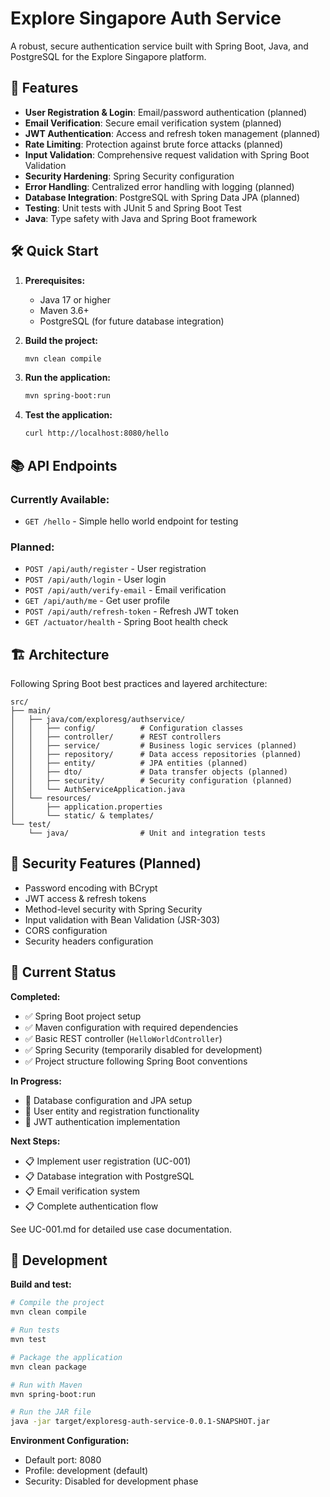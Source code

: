 # Explore Singapore Auth Service

A robust, secure authentication service built with Spring Boot, Java, and PostgreSQL for the Explore Singapore platform.

## 🚀 Features

- **User Registration & Login**: Email/password authentication (planned)
- **Email Verification**: Secure email verification system (planned)
- **JWT Authentication**: Access and refresh token management (planned)
- **Rate Limiting**: Protection against brute force attacks (planned)
- **Input Validation**: Comprehensive request validation with Spring Boot Validation
- **Security Hardening**: Spring Security configuration
- **Error Handling**: Centralized error handling with logging (planned)
- **Database Integration**: PostgreSQL with Spring Data JPA (planned)
- **Testing**: Unit tests with JUnit 5 and Spring Boot Test
- **Java**: Type safety with Java and Spring Boot framework

## 🛠 Quick Start

1. **Prerequisites:**

   - Java 17 or higher
   - Maven 3.6+
   - PostgreSQL (for future database integration)

2. **Build the project:**

   ```bash
   mvn clean compile
   ```

3. **Run the application:**

   ```bash
   mvn spring-boot:run
   ```

4. **Test the application:**
   ```bash
   curl http://localhost:8080/hello
   ```

## 📚 API Endpoints

### Currently Available:

- `GET /hello` - Simple hello world endpoint for testing

### Planned:

- `POST /api/auth/register` - User registration
- `POST /api/auth/login` - User login
- `POST /api/auth/verify-email` - Email verification
- `GET /api/auth/me` - Get user profile
- `POST /api/auth/refresh-token` - Refresh JWT token
- `GET /actuator/health` - Spring Boot health check

## 🏗 Architecture

Following Spring Boot best practices and layered architecture:

```
src/
├── main/
│   ├── java/com/exploresg/authservice/
│   │   ├── config/          # Configuration classes
│   │   ├── controller/      # REST controllers
│   │   ├── service/         # Business logic services (planned)
│   │   ├── repository/      # Data access repositories (planned)
│   │   ├── entity/          # JPA entities (planned)
│   │   ├── dto/             # Data transfer objects (planned)
│   │   ├── security/        # Security configuration (planned)
│   │   └── AuthServiceApplication.java
│   └── resources/
│       ├── application.properties
│       └── static/ & templates/
└── test/
    └── java/                # Unit and integration tests
```

## 🔐 Security Features (Planned)

- Password encoding with BCrypt
- JWT access & refresh tokens
- Method-level security with Spring Security
- Input validation with Bean Validation (JSR-303)
- CORS configuration
- Security headers configuration

## 🧪 Current Status

**Completed:**

- ✅ Spring Boot project setup
- ✅ Maven configuration with required dependencies
- ✅ Basic REST controller (`HelloWorldController`)
- ✅ Spring Security (temporarily disabled for development)
- ✅ Project structure following Spring Boot conventions

**In Progress:**

- 🔄 Database configuration and JPA setup
- 🔄 User entity and registration functionality
- 🔄 JWT authentication implementation

**Next Steps:**

- 📋 Implement user registration (UC-001)
- 📋 Database integration with PostgreSQL
- 📋 Email verification system
- 📋 Complete authentication flow

See UC-001.md for detailed use case documentation.

## 🔧 Development

**Build and test:**

```bash
# Compile the project
mvn clean compile

# Run tests
mvn test

# Package the application
mvn clean package

# Run with Maven
mvn spring-boot:run

# Run the JAR file
java -jar target/exploresg-auth-service-0.0.1-SNAPSHOT.jar
```

**Environment Configuration:**

- Default port: 8080
- Profile: development (default)
- Security: Disabled for development phase
